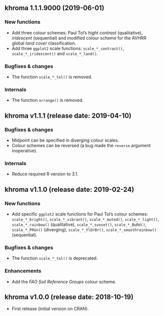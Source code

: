 




<!-- NEWS.md is generated from NEWS.Rmd. Please edit that file -->

## khroma 1.1.1.9000 (2019-06-01)

### New functions

  - Add three colour schemes: Paul Tol’s *hight contrast* (qualitative),
    *iridescent* (sequential) and modified colour scheme for the AVHRR
    global *land cover* classification.
  - Add three `ggplot2` scale functions: `scale_*_contrast()`,
    `scale_*_iridescent()` and `scale_*_land()`.

### Bugfixes & changes

  - The function `scale_*_tol()` is removed.

### Internals

  - The function `arrange()` is removed.

## khroma v1.1.1 (release date: 2019-04-10)

### Bugfixes & changes

  - Midpoint can be specified in diverging colour scales.
  - Colour schemes can be reversed (a bug made the `reverse` argument
    inoperative).

### Internals

  - Reduce required R version to 3.1.

## khroma v1.1.0 (release date: 2019-02-24)

### New functions

  - Add specific `ggplot2` scale functions for Paul Tol’s colour
    schemes: `scale_*_bright()`, `scale_*_vibrant()`, `scale_*_muted()`,
    `scale_*_light()`, `scale_*_rainbow()` (qualitative),
    `scale_*_sunset()`, `scale_*_BuRd()`, `scale_*_PRGn()` (diverging),
    `scale_*_YlOrBr()`, `scale_*_smoothrainbow()` (sequential).

### Bugfixes & changes

  - The function `scale_*_tol()` is deprecated.

### Enhancements

  - Add the *FAO Soil Reference Groups* colour scheme.

## khroma v1.0.0 (release date: 2018-10-19)

  - First release (initial version on CRAN).
